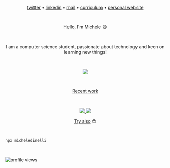<p align="center">
<a href="https://twitter.com/michele_dinelli">twitter</a> • <a href="https://www.linkedin.com/in/michele-dinelli-080451214/">linkedin</a> • <a href="mailto:dinellimichele00@gmail.com">mail</a> • <a href="https://cv-five-ashen.vercel.app/">curriculum</a> • <a href="https://michele.dinelli.github.io">personal website</a>
<p>

&nbsp;

<p align="center">Hello, I'm Michele 😄</p>

&nbsp;

<p align="center">I am a computer science student, passionate about technology and keen on learning new things!</p>

&nbsp;

<p align="center">
    <img src="https://github-readme-stats.vercel.app/api/top-langs/?username=micheledinelli&layout=compact" />
</p>

&nbsp;

<p align="center">
    <ins>Recent work</ins>
</p>

&nbsp;

<p align="center">
    <a href="https://github.com/micheledinelli/text-distances">
        <img src="https://github-readme-stats.vercel.app/api/pin/?username=micheledinelli&repo=text-distances" />
    </a>
    <a href="https://github.com/micheledinelli/aculei-be">
        <img src="https://github-readme-stats.vercel.app/api/pin/?username=micheledinelli&repo=aculei-be" />
    </a>
</p>
<p align="center">
    <ins>Try also</ins> 😉
</p>

&nbsp;

```zsh
npx micheledinelli
```

&nbsp;

![profile views](https://komarev.com/ghpvc/?username=mciheledinelli&color=blueviolet)
